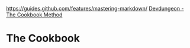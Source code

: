 https://guides.github.com/features/mastering-markdown/
[Devdungeon - The Cookbook Method](https://www.devdungeon.com/cookbook)

# The Cookbook